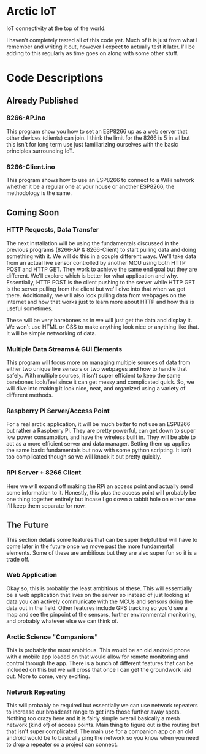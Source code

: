 # Arctic IoT
IoT connectivity at the top of the world.

I haven't completely tested all of this code yet. Much of it is just from what I remember and writing it out, however I expect to actually test it later. I'll be adding to this regularly as time goes on along with some other stuff.

# Code Descriptions

## Already Published ##

### 8266-AP.ino ###
This program show you how to set an ESP8266 up as a web server that other devices (clients) can join. I think the limit for the 8266 is 5 in all but this isn't for long term use just familiarizing ourselves with the basic principles surrounding IoT.

### 8266-Client.ino ###
This program shows how to use an ESP8266 to connect to a WiFi network whether it be a regular one at your house or another ESP8266, the methodology is the same.

## Coming Soon ##

### HTTP Requests, Data Transfer ###
The next installation will be using the fundamentals discussed in the previous programs (8266-AP & 8266-Client) to start pulling data and doing something with it. We will do this in a couple different ways. We'll take data from an actual live sensor controlled by another MCU using both HTTP POST and HTTP GET. They work to achieve the same end goal but they are different. We'll explore which is better for what application and why. Essentially, HTTP POST is the client pushing to the server while HTTP GET is the server pulling from the client but we'll dive into that when we get there. Additionally, we will also look pulling data from webpages on the internet and how that works just to learn more about HTTP and how this is useful sometimes.

These will be very barebones as in we will just get the data and display it. We won't use HTML or CSS to make anything look nice or anything like that. It will be simple networking of data.

### Multiple Data Streams & GUI Elements ###
This program will focus more on managing multiple sources of data from either two unique live sensors or two webpages and how to handle that safely. With multiple sources, it isn't super efficient to keep the same barebones look/feel since it can get messy and complicated quick. So, we will dive into making it look nice, neat, and organized using a variety of different methods.

### Raspberry Pi Server/Access Point ###
For a real arctic application, it will be much better to not use an ESP8266 but rather a Raspberry Pi. They are pretty powerful, can get down to super low power consumption, and have the wireless built in. They will be able to act as a more efficient server and data manager. Setting them up applies the same basic fundamentals but now with some python scripting. It isn't too complicated though so we will knock it out pretty quickly.

### RPi Server + 8266 Client ###
Here we will expand off making the RPi an access point and actually send some information to it. Honestly, this plus the access point will probably be one thing together entirely but incase I go down a rabbit hole on either one i'll keep them separate for now.

## The Future ##
This section details some features that can be super helpful but will have to come later in the future once we move past the more fundamental elements. Some of these are ambitious but they are also super fun so it is a trade off.

### Web Application ###
Okay so, this is probably the least ambitious of these. This will essentially be a web application that lives on the server so instead of just looking at data you can actively communicate with the MCUs and sensors doing the data out in the field. Other features include GPS tracking so you'd see a map and see the pinpoint of the sensors, further environmental monitoring, and probably whatever else we can think of.

### Arctic Science "Companions" ###
This is probably the most ambitious. This would be an old android phone with a mobile app loaded on that would allow for remote monitoring and control through the app. There is a bunch of different features that can be included on this but we will cross that once I can get the groundwork laid out. More to come, very exciting.

### Network Repeating ###
This will probably be required but essentially we can use network repeaters to increase our broadcast range to get into those further away spots. Nothing too crazy here and it is fairly simple overall basically a mesh network (kind of) of access points. Main thing to figure out is the routing but that isn't super complicated. The main use for a companion app on an old android would be to basically ping the network so you know when you need to drop a repeater so a project can connect.
